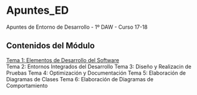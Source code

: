 # Apuntes_ED
Apuntes de Entorno de Desarrollo - 1º DAW - Curso 17-18

## Contenidos del Módulo

[Tema 1: Elementos de Desarrollo del Software](http://www.google.es)  
Tema 2: Entornos Integrados del Desarrollo
Tema 3: Diseño y Realizacin de Pruebas
Tema 4: Optimización y Documentación
Tema 5: Elaboración de Diagramas de Clases
Tema 6: Elaboración de Diagramas de Comportamiento
